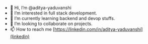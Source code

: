 - 👋 Hi, I’m @aditya-yaduvanshi
- 👀 I’m interested in full stack development.
- 🌱 I’m currently learning backend and devop stuffs.
- 💞️ I’m looking to collaborate on projects.
- 📫 How to reach me [https://linkedin.com/in/aditya-yaduvanshi](linkedin)

<!---
aditya-yaduvanshi/aditya-yaduvanshi is a ✨ special ✨ repository because its `README.md` (this file) appears on your GitHub profile.
You can click the Preview link to take a look at your changes.
--->
